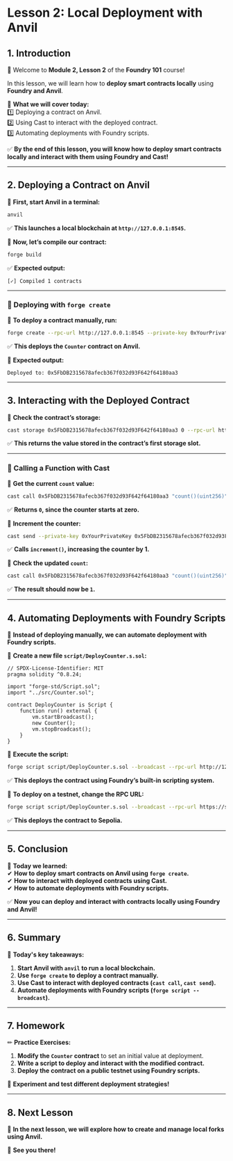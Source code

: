 # **Lesson 2: Local Deployment with Anvil**  

## **1. Introduction**  

👋 Welcome to **Module 2, Lesson 2** of the **Foundry 101** course!  

In this lesson, we will learn how to **deploy smart contracts locally** using **Foundry and Anvil**.  

📌 **What we will cover today:**  
1️⃣ Deploying a contract on Anvil.  
2️⃣ Using Cast to interact with the deployed contract.  
3️⃣ Automating deployments with Foundry scripts.  

✅ **By the end of this lesson, you will know how to deploy smart contracts locally and interact with them using Foundry and Cast!**  

---

## **2. Deploying a Contract on Anvil**  

📌 **First, start Anvil in a terminal:**  

```bash
anvil
```

✅ **This launches a local blockchain at `http://127.0.0.1:8545`.**  

📌 **Now, let’s compile our contract:**  

```bash
forge build
```

✅ **Expected output:**  

```
[✓] Compiled 1 contracts
```

---

### **📌 Deploying with `forge create`**  

📌 **To deploy a contract manually, run:**  

```bash
forge create --rpc-url http://127.0.0.1:8545 --private-key 0xYourPrivateKey src/Counter.sol:Counter
```

✅ **This deploys the `Counter` contract on Anvil.**  

📌 **Expected output:**  

```
Deployed to: 0x5FbDB2315678afecb367f032d93F642f64180aa3
```

---

## **3. Interacting with the Deployed Contract**  

📌 **Check the contract’s storage:**  

```bash
cast storage 0x5FbDB2315678afecb367f032d93F642f64180aa3 0 --rpc-url http://127.0.0.1:8545
```

✅ **This returns the value stored in the contract’s first storage slot.**  

---

### **📌 Calling a Function with Cast**  

📌 **Get the current `count` value:**  

```bash
cast call 0x5FbDB2315678afecb367f032d93F642f64180aa3 "count()(uint256)" --rpc-url http://127.0.0.1:8545
```

✅ **Returns `0`, since the counter starts at zero.**  

📌 **Increment the counter:**  

```bash
cast send --private-key 0xYourPrivateKey 0x5FbDB2315678afecb367f032d93F642f64180aa3 "increment()" --rpc-url http://127.0.0.1:8545
```

✅ **Calls `increment()`, increasing the counter by 1.**  

📌 **Check the updated `count`:**  

```bash
cast call 0x5FbDB2315678afecb367f032d93F642f64180aa3 "count()(uint256)" --rpc-url http://127.0.0.1:8545
```

✅ **The result should now be `1`.**  

---

## **4. Automating Deployments with Foundry Scripts**  

📌 **Instead of deploying manually, we can automate deployment with Foundry scripts.**  

📌 **Create a new file `script/DeployCounter.s.sol`:**  

```solidity
// SPDX-License-Identifier: MIT
pragma solidity ^0.8.24;

import "forge-std/Script.sol";
import "../src/Counter.sol";

contract DeployCounter is Script {
    function run() external {
        vm.startBroadcast();
        new Counter();
        vm.stopBroadcast();
    }
}
```

📌 **Execute the script:**  

```bash
forge script script/DeployCounter.s.sol --broadcast --rpc-url http://127.0.0.1:8545
```

✅ **This deploys the contract using Foundry’s built-in scripting system.**  

📌 **To deploy on a testnet, change the RPC URL:**  

```bash
forge script script/DeployCounter.s.sol --broadcast --rpc-url https://sepolia.infura.io/v3/YOUR_API_KEY
```

✅ **This deploys the contract to Sepolia.**  

---

## **5. Conclusion**  

📌 **Today we learned:**  
✔ **How to deploy smart contracts on Anvil using `forge create`.**  
✔ **How to interact with deployed contracts using Cast.**  
✔ **How to automate deployments with Foundry scripts.**  

✅ **Now you can deploy and interact with contracts locally using Foundry and Anvil!**  

---

## **6. Summary**  

📌 **Today's key takeaways:**  
1. **Start Anvil with `anvil` to run a local blockchain.**  
2. **Use `forge create` to deploy a contract manually.**  
3. **Use Cast to interact with deployed contracts (`cast call`, `cast send`).**  
4. **Automate deployments with Foundry scripts (`forge script --broadcast`).**  

---

## **7. Homework**  

✏ **Practice Exercises:**  
1. **Modify the `Counter` contract** to set an initial value at deployment.  
2. **Write a script to deploy and interact with the modified contract.**  
3. **Deploy the contract on a public testnet using Foundry scripts.**  

📌 **Experiment and test different deployment strategies!**  

---

## **8. Next Lesson**  

📅 **In the next lesson, we will explore how to create and manage local forks using Anvil.**  

🚀 **See you there!**  